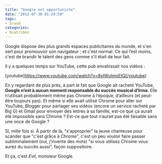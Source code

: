 ```yaml
---
title: "Google est opportuniste"
date: "2013-07-30 01:29:59"
tags:
- brand
categories:
- Diatribes
---
```


Google dispose des plus grands espaces publicitaires du monde, et s'en sert pour promouvoir son navigateur ; et c'est normal. Ce qui l’est moins, c'est de brandir le talent des gens comme s'il était de leur fait.


Il y a quelques temps sur YouTube, cette pub envahissait nos vidéos :

[youtube]https://www.youtube.com/watch?v=8xIWuImoEtQ[/youtube]

En y regardant de plus près, à part le fait que Google ait racheté YouTube, **Google n’est à aucun moment responsable du succès musical d’Irma**. Elle n’utilisait probablement même pas Chrome à l’époque, d’ailleurs (et peut-être toujours pas). Et même si elle avait utilisé Chrome pour aller sur YouTube, Blogger pour partager ses vidéos (encore un service racheté par Big G) et Gmail pour envoyer des lettres à sa famille, est-ce que ça aurait été impossible sans Chrome ? Est-ce que tout n’aurait pas été faisable sans une once de Google ?

Si, mille fois si. À partir de là, "s'approprier" la jeune chanteuse pour scander que "c'est grâce à Chrome", c'est un peu vouloir faire passer subliminalement (oui, j’invente des mots) "si vous utilisez Chrome vous aurez du succès aussi", façon suppositoire.

Et ça, c'est _Evil_, monsieur Google.
